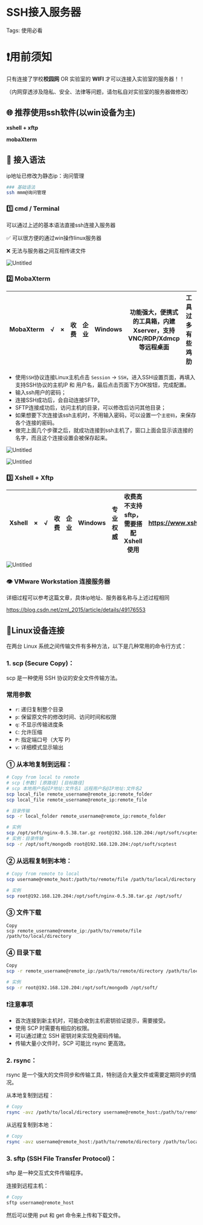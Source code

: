 # SSH接入服务器

Tags: 使用必看

# ❗用前须知

只有连接了学校**校园网** OR 实验室的 **WIFI** 才可以连接入实验室的服务器！！

（内网穿透涉及隐私、安全、法律等问题，请勿私自对实验室的服务器做修改）

## 🌐 推荐使用ssh软件(以win设备为主)

**xshell + xftp**

**mobaXterm**

## 🧾 接入语法

ip地址已修改为静态ip：询问管理

```bash
### 基础语法 
ssh mmm@询问管理
```

### 1️⃣ cmd / Terminal

可以通过上述的基本语法直接ssh连接入服务器

✅ 可以很方便的通过win操作linux服务器

❌ 无法与服务器之间互相传递文件

![Untitled](Untitled.png)

### 2️⃣ MobaXterm

| MobaXterm | √ | × | 收费 | 企业 | Windows | 功能强大，便携式的工具箱，内建Xserver，支持VNC/RDP/Xdmcp等远程桌面 | 工具过多有些鸡肋 | https://mobaxterm.mobatek.net |
| --- | --- | --- | --- | --- | --- | --- | --- | --- |
- 使用`SSH`协议连接Linux主机点击 `Session` -> `SSH`，进入SSH设置页面，再填入支持SSH协议的主机IP 和 用户名，最后点击页面下方OK按钮，完成配置。
- 输入ssh用户的密码；
- 连接SSH成功后，会自动连接SFTP。
- SFTP连接成功后，访问主机的目录，可以修改后访问其他目录；
- 如果想要下次连接该ssh主机时，不用输入密码，可以设置一个`主密码`，来保存各个连接的密码。
- 做完上面几个步骤之后，就成功连接到ssh主机了，窗口上面会显示该连接的名字，而且这个连接设置会被保存起来。

![Untitled](Untitled%201.png)

![Untitled](Untitled%202.png)

### 3️⃣ Xshell + Xftp

| Xshell | × | √ | 收费 | 企业 | Windows | 专业权威 | 收费高不支持sftp，需要搭配Xshell使用 | https://www.xshellcn.com |
| --- | --- | --- | --- | --- | --- | --- | --- | --- |

![Untitled](Untitled%203.png)

### 👁️ VMware Workstation 连接服务器

详细过程可以参考这篇文章，具体ip地址、服务器名称与上述过程相同

https://blog.csdn.net/zml_2015/article/details/49176553

## 🛜Linux设备连接

在两台 Linux 系统之间传输文件有多种方法，以下是几种常用的命令行方式：

### 1. scp (Secure Copy)：

scp 是一种使用 SSH 协议的安全文件传输方法。

### **常用参数**

- `r`: 递归复制整个目录
- `p`: 保留原文件的修改时间、访问时间和权限
- `q`: 不显示传输进度条
- `C`: 允许压缩
- `P`: 指定端口号（大写 P）
- `v`: 详细模式显示输出

### ① 从本地复制到远程：

```bash
# Copy from local to remote
# scp [参数] [原路径] [目标路径]
# scp 本地用户名@IP地址:文件名1 远程用户名@IP地址:文件名2
scp local_file remote_username@remote_ip:remote_folder
scp local_file remote_username@remote_ip:remote_file

# 目录传输
scp -r local_folder remote_username@remote_ip:remote_folder

# 实例
scp /opt/soft/nginx-0.5.38.tar.gz root@192.168.120.204:/opt/soft/scptest
# 实例：目录传输
scp -r /opt/soft/mongodb root@192.168.120.204:/opt/soft/scptest

```

### ② 从远程复制到本地：

```bash
# Copy from remote to local
scp username@remote_host:/path/to/remote/file /path/to/local/directory

# 实例
scp root@192.168.120.204:/opt/soft/nginx-0.5.38.tar.gz /opt/soft/
```

### ③ 文件下载

```
Copy
scp remote_username@remote_ip:/path/to/remote/file /path/to/local/directory

```

### ④ 目录下载

```bash
Copy
scp -r remote_username@remote_ip:/path/to/remote/directory /path/to/local/directory

# 实例
scp -r root@192.168.120.204:/opt/soft/mongodb /opt/soft/
```

### ❗注意事项

- 首次连接到新主机时，可能会收到主机密钥验证提示，需要接受。
- 使用 SCP 时需要有相应的权限。
- 可以通过建立 SSH 密钥对来实现免密码传输。
- 传输大量小文件时，SCP 可能比 rsync 更高效。

### 2. rsync：

rsync 是一个强大的文件同步和传输工具，特别适合大量文件或需要定期同步的情况。

从本地复制到远程：

```bash
# Copy
rsync -avz /path/to/local/directory username@remote_host:/path/to/remote/directory
```

从远程复制到本地：

```bash
# Copy
rsync -avz username@remote_host:/path/to/remote/directory /path/to/local/directory
```

### 3. sftp (SSH File Transfer Protocol)：

sftp 是一种交互式文件传输程序。

连接到远程主机：

```bash
# Copy
sftp username@remote_host
```

然后可以使用 put 和 get 命令来上传和下载文件。
